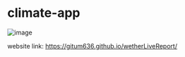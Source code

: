 # climate-app

![image](https://user-images.githubusercontent.com/104554456/188942212-07cbb1eb-3620-4278-b50c-5c04b4825264.png)



website link: https://gitum636.github.io/wetherLiveReport/
